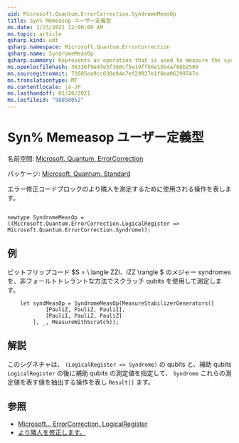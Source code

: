 ```yaml
---
uid: Microsoft.Quantum.ErrorCorrection.SyndromeMeasOp
title: Syn% Memeasop ユーザー定義型
ms.date: 1/23/2021 12:00:00 AM
ms.topic: article
qsharp.kind: udt
qsharp.namespace: Microsoft.Quantum.ErrorCorrection
qsharp.name: SyndromeMeasOp
qsharp.summary: Represents an operation that is used to measure the syndrome of an error-correcting code block.
ms.openlocfilehash: 36336f9e47e5f360cf5e19ffb6e15b4af88b2580
ms.sourcegitcommit: 71605ea9cc630e84e7ef29027e1f0ea06299747e
ms.translationtype: MT
ms.contentlocale: ja-JP
ms.lasthandoff: 01/26/2021
ms.locfileid: "98850052"
---
```

# <a name="syndromemeasop-user-defined-type"></a>Syn% Memeasop ユーザー定義型

名前空間: [Microsoft. Quantum. ErrorCorrection](xref:Microsoft.Quantum.ErrorCorrection)

パッケージ: [Microsoft. Quantum. Standard](https://nuget.org/packages/Microsoft.Quantum.Standard)


エラー修正コードブロックのより隣人を測定するために使用される操作を表します。

```qsharp

newtype SyndromeMeasOp = ((Microsoft.Quantum.ErrorCorrection.LogicalRegister => Microsoft.Quantum.ErrorCorrection.Syndrome));
```



## <a name="example"></a>例

ビットフリップコード $S = \ langle ZZI、IZZ \rangle $ のメジャー syndromes を、非フォールトトレラントな方法でスクラッチ qubits を使用して測定します。

```qsharp
    let syndMeasOp = SyndromeMeasOp(MeasureStabilizerGenerators([
            [PauliZ, PauliZ, PauliI],
            [PauliI, PauliZ, PauliZ]
        ], _, MeasureWithScratch));
```

## <a name="remarks"></a>解説

このシグネチャは、 `(LogicalRegister => Syndrome)` の qubits と、補助 qubits `LogicalRegister` の後に補助 qubits の測定値を指定して、 `Syndrome` これらの測定値を表す値を抽出する操作を表し `Result[]` ます。

## <a name="see-also"></a>参照

- [Microsoft... ErrorCorrection. LogicalRegister](xref:Microsoft.Quantum.ErrorCorrection.LogicalRegister)
- [より隣人を修正します。](xref:Microsoft.Quantum.ErrorCorrection.Syndrome)